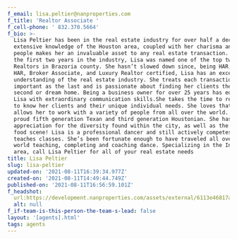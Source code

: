 ```yaml
---
f_email: lisa.peltier@nanproperties.com
f_title: 'Realtor Associate '
f_cell-phone: ' 832.370.5664'
f_bio: >-
  Lisa Peltier has been in the real estate industry for over half a decade. Her
  extensive knowledge of the Houston area, coupled with her charisma and love of
  people makes her an invaluable asset to any real estate transaction. Within
  the first two years in the industry, Lisa was named one of the top twenty
  Realtors in Brazoria county. She hasn’t slowed down since, being HAR, TAR,
  HAR, Broker Associate, and Luxury Realtor certified, Lisa has an exceptional
  understanding of the real estate industry. She treats each transaction as
  important as the last and is passionate about finding her clients their first,
  second or dream home. Being a business owner for over 25 years has equipped
  Lisa with extraordinary communication skills.She takes the time to really get
  to know her clients and their unique individual needs. She loves that her job
  allows her to work with a variety of people from all over the world. Lisa is a
  proud fifth generation Texan and third generation Houstonian. She has a deep
  appreciation for the diversity found within the city, as well as the amazing
  food scene! Lisa is a professional dancer and still actively competes and
  teaches classes. She’s been fortunate enough to have traveled all over the
  world teaching, completing and coaching dance. Specializing in the Inner Loop
  area, call Lisa Peltier for all of your real estate needs
title: Lisa Peltier
slug: lisa-peltier
updated-on: '2021-08-11T16:39:34.977Z'
created-on: '2021-08-11T14:49:44.749Z'
published-on: '2021-08-11T16:56:59.101Z'
f_headshot:
  url:https://development.nanproperties.com/assets/external/6113e46817a4a479d7ba63f8_image204.jpg
  alt: null
f_if-team-is-this-person-the-team-s-lead: false
layout: '[agents].html'
tags: agents
---
```



